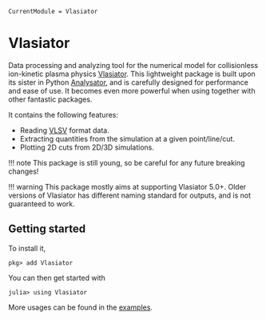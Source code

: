 ```@meta
CurrentModule = Vlasiator
```

# Vlasiator

Data processing and analyzing tool for the numerical model for collisionless ion-kinetic plasma physics [Vlasiator](https://github.com/fmihpc/vlasiator).
This lightweight package is built upon its sister in Python [Analysator](https://github.com/fmihpc/analysator), and is carefully designed for performance and ease of use.
It becomes even more powerful when using together with other fantastic packages.

It contains the following features:
* Reading [VLSV](https://github.com/fmihpc/vlsv) format data.
* Extracting quantities from the simulation at a given point/line/cut.
* Plotting 2D cuts from 2D/3D simulations.

!!! note
    This package is still young, so be careful for any future breaking changes!

!!! warning
    This package mostly aims at supporting Vlasiator 5.0+. Older versions of Vlasiator has different naming standard for outputs, and is not guaranteed to work.

## Getting started

To install it,
```
pkg> add Vlasiator
```

You can then get started with
```
julia> using Vlasiator
```

More usages can be found in the [examples](examples.md).